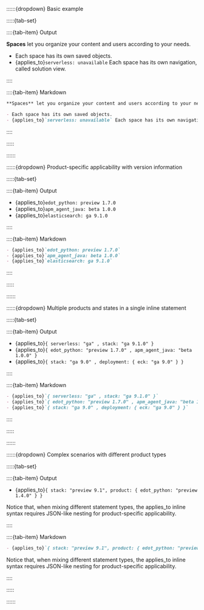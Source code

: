 ::::::{dropdown} Basic example

:::::{tab-set}

::::{tab-item} Output

**Spaces** let you organize your content and users according to your needs.

- Each space has its own saved objects.
- {applies_to}`serverless: unavailable` Each space has its own navigation, called solution view.

::::

::::{tab-item} Markdown
```markdown
**Spaces** let you organize your content and users according to your needs.

- Each space has its own saved objects.
- {applies_to}`serverless: unavailable` Each space has its own navigation, called solution view.
```
::::

:::::

::::::

::::::{dropdown} Product-specific applicability with version information

:::::{tab-set}

::::{tab-item} Output

- {applies_to}`edot_python: preview 1.7.0`
- {applies_to}`apm_agent_java: beta 1.0.0`
- {applies_to}`elasticsearch: ga 9.1.0`

::::

::::{tab-item} Markdown
```markdown
- {applies_to}`edot_python: preview 1.7.0`
- {applies_to}`apm_agent_java: beta 1.0.0`
- {applies_to}`elasticsearch: ga 9.1.0`
```
::::

:::::

::::::

::::::{dropdown} Multiple products and states in a single inline statement

:::::{tab-set}

::::{tab-item} Output

- {applies_to}`{ serverless: "ga" , stack: "ga 9.1.0" }`
- {applies_to}`{ edot_python: "preview 1.7.0" , apm_agent_java: "beta 1.0.0" }`
- {applies_to}`{ stack: "ga 9.0" , deployment: { eck: "ga 9.0" } }`

::::

::::{tab-item} Markdown
```markdown
- {applies_to}`{ serverless: "ga" , stack: "ga 9.1.0" }`
- {applies_to}`{ edot_python: "preview 1.7.0" , apm_agent_java: "beta 1.0.0" }`
- {applies_to}`{ stack: "ga 9.0" , deployment: { eck: "ga 9.0" } }`
```
::::

:::::

::::::

::::::{dropdown} Complex scenarios with different product types

:::::{tab-set}

::::{tab-item} Output

- {applies_to}`{ stack: "preview 9.1", product: { edot_python: "preview 1.4.0" } }`

Notice that, when mixing different statement types, the applies_to inline syntax requires JSON-like nesting for product-specific applicability.

::::

::::{tab-item} Markdown
```markdown
- {applies_to}`{ stack: "preview 9.1", product: { edot_python: "preview 1.4.0" } }`
```

Notice that, when mixing different statement types, the applies_to inline syntax requires JSON-like nesting for product-specific applicability.

::::

:::::

::::::
